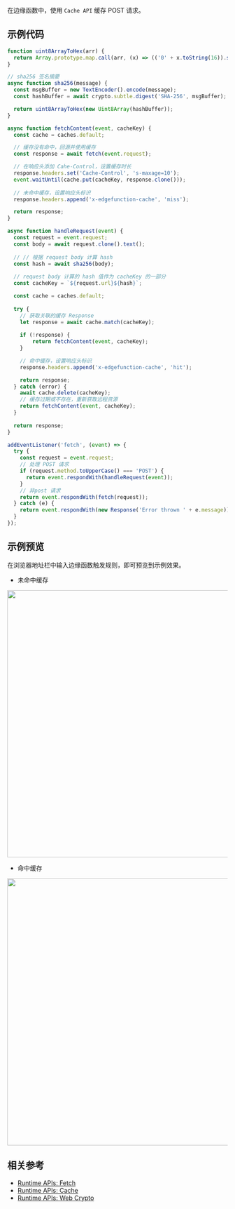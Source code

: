 在边缘函数中，使用 `Cache API` 缓存 POST 请求。

## 示例代码

```typescript
function uint8ArrayToHex(arr) {
  return Array.prototype.map.call(arr, (x) => (('0' + x.toString(16)).slice(-2))).join('');
}

// sha256 签名摘要
async function sha256(message) {
  const msgBuffer = new TextEncoder().encode(message);
  const hashBuffer = await crypto.subtle.digest('SHA-256', msgBuffer);

  return uint8ArrayToHex(new Uint8Array(hashBuffer));
}

async function fetchContent(event, cacheKey) {
  const cache = caches.default;

  // 缓存没有命中，回源并使用缓存
  const response = await fetch(event.request);

  // 在响应头添加 Cahe-Control，设置缓存时长
  response.headers.set('Cache-Control', 's-maxage=10');
  event.waitUntil(cache.put(cacheKey, response.clone()));
  
  // 未命中缓存，设置响应头标识
  response.headers.append('x-edgefunction-cache', 'miss');

  return response;
}

async function handleRequest(event) {
  const request = event.request;
  const body = await request.clone().text();
  
  // // 根据 request body 计算 hash
  const hash = await sha256(body);
  
  // request body 计算的 hash 值作为 cacheKey 的一部分
  const cacheKey = `${request.url}${hash}`;

  const cache = caches.default;
  
  try {
    // 获取关联的缓存 Response
    let response = await cache.match(cacheKey);
    
    if (!response) {
        return fetchContent(event, cacheKey);
    }

    // 命中缓存，设置响应头标识
    response.headers.append('x-edgefunction-cache', 'hit');

    return response;
  } catch (error) {
    await cache.delete(cacheKey);
    // 缓存过期或不存在，重新获取远程资源
    return fetchContent(event, cacheKey);
  }
  
  return response;
}

addEventListener('fetch', (event) => {
  try {
    const request = event.request;
    // 处理 POST 请求
    if (request.method.toUpperCase() === 'POST') {
      return event.respondWith(handleRequest(event));
    }
    // 非post 请求
    return event.respondWith(fetch(request));
  } catch (e) {
    return event.respondWith(new Response('Error thrown ' + e.message));
  }
});
```

## 示例预览

在浏览器地址栏中输入边缘函数触发规则，即可预览到示例效果。

- 未命中缓存

<img src="https://user-images.githubusercontent.com/117053395/207905110-edbb9983-6e27-4ed2-a24d-e8e8e961523e.png" width=609px>

- 命中缓存

<img src="https://user-images.githubusercontent.com/117053395/207905551-67e4ccd6-d5f3-45ed-acbe-5dcdc17cdb04.png" width=609px>

## 相关参考
- [Runtime APIs: Fetch](https://cloud.tencent.com/document/product/1552/81897)
- [Runtime APIs: Cache](https://cloud.tencent.com/document/product/1552/81893)
- [Runtime APIs: Web Crypto](https://cloud.tencent.com/document/product/1552/83933)
